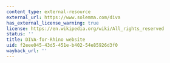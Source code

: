 ```yaml
---
content_type: external-resource
external_url: https://www.solemma.com/diva
has_external_license_warning: true
license: https://en.wikipedia.org/wiki/All_rights_reserved
status: ''
title: DIVA-for-Rhino website
uid: f2eee045-43d5-451e-b402-54e85926d3f0
wayback_url: ''
---
```

